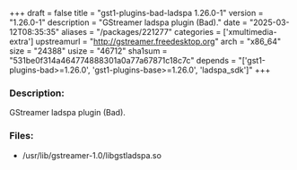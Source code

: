 +++
draft = false
title = "gst1-plugins-bad-ladspa 1.26.0-1"
version = "1.26.0-1"
description = "GStreamer ladspa plugin (Bad)."
date = "2025-03-12T08:35:35"
aliases = "/packages/221277"
categories = ['xmultimedia-extra']
upstreamurl = "http://gstreamer.freedesktop.org"
arch = "x86_64"
size = "24388"
usize = "46712"
sha1sum = "531be0f314a464774888301a0a77a67871c18c7c"
depends = "['gst1-plugins-bad>=1.26.0', 'gst1-plugins-base>=1.26.0', 'ladspa_sdk']"
+++
### Description: 
GStreamer ladspa plugin (Bad).

### Files: 
* /usr/lib/gstreamer-1.0/libgstladspa.so
